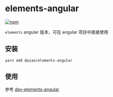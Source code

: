 # elements-angular

[![npm](https://img.shields.io/npm/v/@aiao/elements-angular?label=&style=flat-square)](https://www.npmjs.com/@aiao/elements-angular)

`elements` angular 版本，可在 angular 项目中直接使用

## 安装

```console
yarn add @aiao/elements-angular
```

## 使用

参考 [dev-elements-angular](../../apps/dev-elements-angular)
